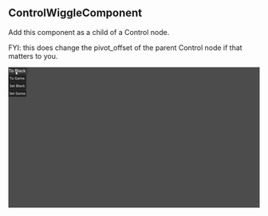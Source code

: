 ﻿## ControlWiggleComponent

Add this component as a child of a Control node.

FYI: this does change the pivot_offset of the parent Control node if that matters to you.

![Demo animation](demo/demo.gif)
